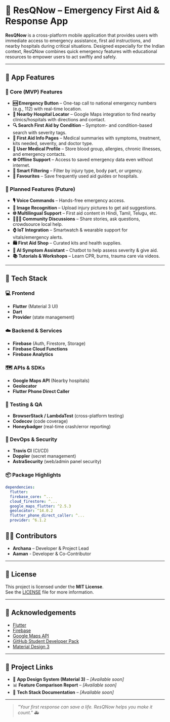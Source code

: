 # 🚨 ResQNow – Emergency First Aid & Response App

**ResQNow** is a cross-platform mobile application that provides users with immediate access to emergency assistance, first aid instructions, and nearby hospitals during critical situations. Designed especially for the Indian context, ResQNow combines quick emergency features with educational resources to empower users to act swiftly and safely.

---

## 📱 App Features

### 🔑 Core (MVP) Features
- **🆘 Emergency Button** – One-tap call to national emergency numbers (e.g., 112) with real-time location.
- **📍 Nearby Hospital Locator** – Google Maps integration to find nearby clinics/hospitals with directions and contact.
- **🔍 Search First Aid by Condition** – Symptom- and condition-based search with severity tags.
- **📖 First Aid Info Pages** – Medical summaries with symptoms, treatment, kits needed, severity, and doctor type.
- **📇 User Medical Profile** – Store blood group, allergies, chronic illnesses, and emergency contacts.
- **🌐 Offline Support** – Access to saved emergency data even without internet.
- **🧠 Smart Filtering** – Filter by injury type, body part, or urgency.
- **📌 Favourites** – Save frequently used aid guides or hospitals.

### 🌟 Planned Features (Future)
- **🎙️ Voice Commands** – Hands-free emergency access.
- **📸 Image Recognition** – Upload injury pictures to get aid suggestions.
- **🌐 Multilingual Support** – First aid content in Hindi, Tamil, Telugu, etc.
- **🧑‍🤝‍🧑 Community Discussions** – Share stories, ask questions, crowdsource local help.
- **⌚ IoT Integration** – Smartwatch & wearable support for vitals/emergency alerts.
- **🛍️ First Aid Shop** – Curated kits and health supplies.
- **🤖 AI Symptom Assistant** – Chatbot to help assess severity & give aid.
- **📚 Tutorials & Workshops** – Learn CPR, burns, trauma care via videos.

---

## 🧰 Tech Stack

### 💻 Frontend
- **Flutter** (Material 3 UI)
- **Dart**
- **Provider** (state management)
  
### ☁️ Backend & Services
- **Firebase** (Auth, Firestore, Storage)
- **Firebase Cloud Functions**
- **Firebase Analytics**
  
### 🗺️ APIs & SDKs
- **Google Maps API** (Nearby hospitals)
- **Geolocator**
- **Flutter Phone Direct Caller**

### 🧪 Testing & QA
- **BrowserStack / LambdaTest** (cross-platform testing)
- **Codecov** (code coverage)
- **Honeybadger** (real-time crash/error reporting)

### 🔐 DevOps & Security
- **Travis CI** (CI/CD)
- **Doppler** (secret management)
- **AstraSecurity** (web/admin panel security)

### 📦 Package Highlights
```yaml
dependencies:
  flutter:
  firebase_core: ^...
  cloud_firestore: ^...
  google_maps_flutter: ^2.5.3
  geolocator: ^14.0.2
  flutter_phone_direct_caller: ^...
  provider: ^6.1.2
```
## 👩‍💻 Contributors

- **Archana** – Developer & Project Lead
- **Aaman** - Developer & Co-Contributor


---

## 📄 License

This project is licensed under the **MIT License**.  
See the [LICENSE](LICENSE) file for more information.

---

## 🙏 Acknowledgements

- [Flutter](https://flutter.dev/)
- [Firebase](https://firebase.google.com/)
- [Google Maps API](https://developers.google.com/maps)
- [GitHub Student Developer Pack](https://education.github.com/pack)
- [Material Design 3](https://m3.material.io/)

---

## 🔗 Project Links

- 📱 **App Design System (Material 3)** – *[Available soon]*
- 📊 **Feature Comparison Report** – *[Available soon]*
- 📌 **Tech Stack Documentation** – *[Available soon]*

---

> _"Your first response can save a life. ResQNow helps you make it count."_ 🚑

